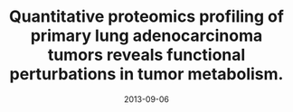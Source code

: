 ---
link: https://dx.doi.org/10.1021/pr4002096
journal: Journal of proteome research
title: Quantitative proteomics profiling of primary lung adenocarcinoma tumors reveals functional perturbations in tumor metabolism.
date: 2013-09-06
authors: Pernemalm, M, De Petris, L, Branca, RM, Forshed, J, Kanter, L, Soria, JC, Girard, P, Validire, P, Pawitan, Y, van den Oord, J, Lazar, V, Påhlman, S, Lewensohn, R, Lehtiö, J
---